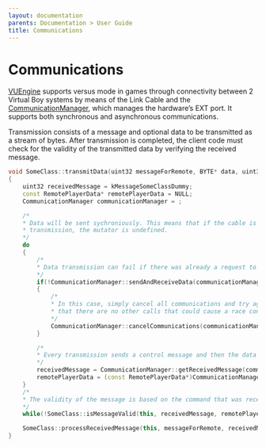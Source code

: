 ```yaml
---
layout: documentation
parents: Documentation > User Guide
title: Communications
---
```


# Communications

[VUEngine](https://github.com/VUEngine/VUEngine-Core) supports versus mode in games through connectivity between 2 Virtual Boy systems by means of the Link Cable and the [CommunicationManager](/documentation/api/class-communication-manager/), which manages the hardware’s EXT port. It supports both synchronous and asynchronous communications.

Transmission consists of a message and optional data to be transmitted as a stream of bytes. After transmission is completed, the client code must check for the validity of the transmitted data by verifying the received message.

```cpp
void SomeClass::transmitData(uint32 messageForRemote, BYTE* data, uint32 dataBytes)
{
    uint32 receivedMessage = kMessageSomeClassDummy;
    const RemotePlayerData* remotePlayerData = NULL;
    CommunicationManager communicationManager = ;

    /*
    * Data will be sent sychroniously. This means that if the cable is disconnected during
    * transmission, the mutator is undefined.
    */
    do
    {
        /*
        * Data transmission can fail if there was already a request to send data.
        */
        if(!CommunicationManager::sendAndReceiveData(communicationManager, messageForRemote, data, dataBytes))
        {
            /*
            * In this case, simply cancel all communications and try again. This supposes
            * that there are no other calls that could cause a race condition.
            */
            CommunicationManager::cancelCommunications(communicationManager);
        }

        /*
        * Every transmission sends a control message and then the data itself.
        */
        receivedMessage = CommunicationManager::getReceivedMessage(communicationManager);
        remotePlayerData = (const RemotePlayerData*)CommunicationManager::getReceivedData(communicationManager);
    }
    /*
    * The validity of the message is based on the command that was received
    */
    while(!SomeClass::isMessageValid(this, receivedMessage, remotePlayerData->command));

    SomeClass::processReceivedMessage(this, messageForRemote, receivedMessage, remotePlayerData);
}
```
